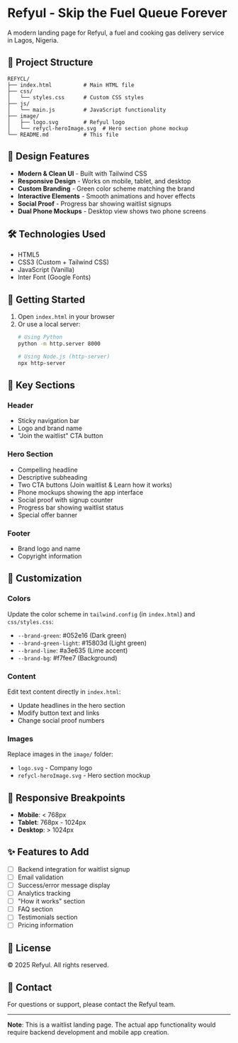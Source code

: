 # Refyul - Skip the Fuel Queue Forever

A modern landing page for Refyul, a fuel and cooking gas delivery service in Lagos, Nigeria.

## 📁 Project Structure

```
REFYCL/
├── index.html          # Main HTML file
├── css/
│   └── styles.css      # Custom CSS styles
├── js/
│   └── main.js         # JavaScript functionality
├── image/
│   ├── logo.svg        # Refyul logo
│   └── refycl-heroImage.svg  # Hero section phone mockup
└── README.md           # This file
```

## 🎨 Design Features

- **Modern & Clean UI** - Built with Tailwind CSS
- **Responsive Design** - Works on mobile, tablet, and desktop
- **Custom Branding** - Green color scheme matching the brand
- **Interactive Elements** - Smooth animations and hover effects
- **Social Proof** - Progress bar showing waitlist signups
- **Dual Phone Mockups** - Desktop view shows two phone screens

## 🛠️ Technologies Used

- HTML5
- CSS3 (Custom + Tailwind CSS)
- JavaScript (Vanilla)
- Inter Font (Google Fonts)

## 🚀 Getting Started

1. Open `index.html` in your browser
2. Or use a local server:
   ```bash
   # Using Python
   python -m http.server 8000
   
   # Using Node.js (http-server)
   npx http-server
   ```

## 🎯 Key Sections

### Header
- Sticky navigation bar
- Logo and brand name
- "Join the waitlist" CTA button

### Hero Section
- Compelling headline
- Descriptive subheading
- Two CTA buttons (Join waitlist & Learn how it works)
- Phone mockups showing the app interface
- Social proof with signup counter
- Progress bar showing waitlist status
- Special offer banner

### Footer
- Brand logo and name
- Copyright information

## 🔧 Customization

### Colors
Update the color scheme in `tailwind.config` (in `index.html`) and `css/styles.css`:
- `--brand-green`: #052e16 (Dark green)
- `--brand-green-light`: #15803d (Light green)
- `--brand-lime`: #a3e635 (Lime accent)
- `--brand-bg`: #f7fee7 (Background)

### Content
Edit text content directly in `index.html`:
- Update headlines in the hero section
- Modify button text and links
- Change social proof numbers

### Images
Replace images in the `image/` folder:
- `logo.svg` - Company logo
- `refycl-heroImage.svg` - Hero section mockup

## 📱 Responsive Breakpoints

- **Mobile**: < 768px
- **Tablet**: 768px - 1024px
- **Desktop**: > 1024px

## ✨ Features to Add

- [ ] Backend integration for waitlist signup
- [ ] Email validation
- [ ] Success/error message display
- [ ] Analytics tracking
- [ ] "How it works" section
- [ ] FAQ section
- [ ] Testimonials section
- [ ] Pricing information

## 📄 License

© 2025 Refyul. All rights reserved.

## 👥 Contact

For questions or support, please contact the Refyul team.

---

**Note**: This is a waitlist landing page. The actual app functionality would require backend development and mobile app creation.
